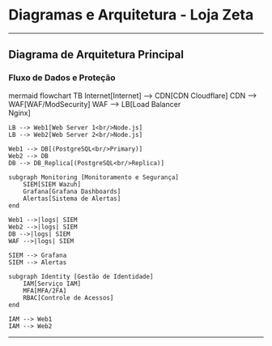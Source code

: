 # Diagramas e Arquitetura - Loja Zeta

---

## Diagrama de Arquitetura Principal

### Fluxo de Dados e Proteção
mermaid
flowchart TB
    Internet[Internet] --> CDN[CDN Cloudflare]
    CDN --> WAF[WAF/ModSecurity]
    WAF --> LB[Load Balancer<br/>Nginx]
    
    LB --> Web1[Web Server 1<br/>Node.js]
    LB --> Web2[Web Server 2<br/>Node.js]
    
    Web1 --> DB[(PostgreSQL<br/>Primary)]
    Web2 --> DB
    DB --> DB_Replica[(PostgreSQL<br/>Replica)]
    
    subgraph Monitoring [Monitoramento e Segurança]
        SIEM[SIEM Wazuh]
        Grafana[Grafana Dashboards]
        Alertas[Sistema de Alertas]
    end
    
    Web1 -->|logs| SIEM
    Web2 -->|logs| SIEM
    DB -->|logs| SIEM
    WAF -->|logs| SIEM
    
    SIEM --> Grafana
    SIEM --> Alertas
    
    subgraph Identity [Gestão de Identidade]
        IAM[Serviço IAM]
        MFA[MFA/2FA]
        RBAC[Controle de Acessos]
    end
    
    IAM --> Web1
    IAM --> Web2

---
   

   

    